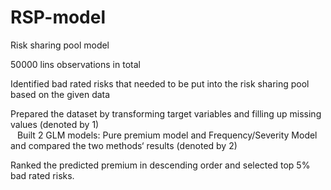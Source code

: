 # RSP-model
Risk sharing pool model

50000 lins observations in total

Identified bad rated risks that needed to be put into the risk sharing pool based on the given data

Prepared the dataset by transforming target variables and filling up missing values (denoted by 1)    
  
Built 2 GLM models: Pure premium model and Frequency/Severity Model and compared the two methods‘ results (denoted by 2)

Ranked the predicted premium in descending order and selected top 5% bad rated risks.
